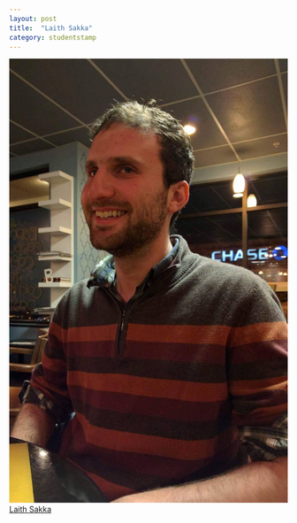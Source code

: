 ```yaml
---
layout: post
title:  "Laith Sakka"
category: studentstamp
---
```

<a href="https://sites.google.com/site/sakkalaith/">
<img src="assets/laith.jpg" alt="Laith Sakka">
<span class="student-name">Laith Sakka</span>
</a>
